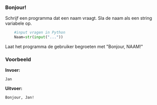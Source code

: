 ### Bonjour!
Schrijf een programma dat een naam vraagt. Sla de naam als een string variabele op.

```python
    #input vragen in Python
    Naam=str(input("..."))
```
Laat het programma de gebruiker begroeten met "Bonjour, NAAM!"


### Voorbeeld
**Invoer:**

    Jan
    
**Uitvoer:**

    Bonjour, Jan!
